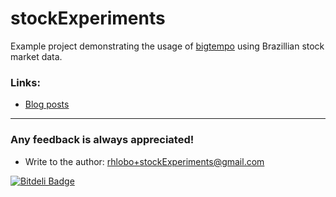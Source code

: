 stockExperiments
================
Example project demonstrating the usage of [bigtempo][2] using Brazillian stock market data.


### Links:
- [Blog posts][1]

---------------------------------------
### Any feedback is always appreciated!
- Write to the author:  <rhlobo+stockExperiments@gmail.com>


[1]: http://how.i.drycode.it/search/label/stockExperiments
[2]: https://github.com/rhlobo/bigtempo


[![Bitdeli Badge](https://d2weczhvl823v0.cloudfront.net/rhlobo/stockexperiments/trend.png)](https://bitdeli.com/free "Bitdeli Badge")
